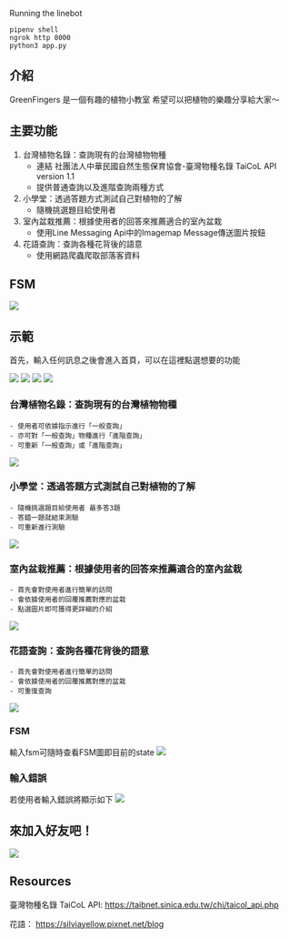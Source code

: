 Running the linebot
```
pipenv shell
ngrok http 8000
python3 app.py
```


## 介紹
GreenFingers 是一個有趣的植物小教室 
希望可以把植物的樂趣分享給大家～

## 主要功能
1. 台灣植物名錄：查詢現有的台灣植物物種
    - 連結 社團法人中華民國自然生態保育協會-臺灣物種名錄 TaiCoL API version 1.1
    - 提供普通查詢以及進階查詢兩種方式
2. 小學堂：透過答題方式測試自己對植物的了解
    - 隨機挑選題目給使用者
3. 室內盆栽推薦：根據使用者的回答來推薦適合的室內盆栽
    - 使用Line Messaging Api中的Imagemap Message傳送圖片按鈕
4. 花語查詢：查詢各種花背後的語意
    - 使用網路爬蟲爬取部落客資料
## FSM
![](https://github.com/daironghan/Linebot_GreenFingers/blob/main/img/fsm.jpg?raw=true)

## 示範
首先，輸入任何訊息之後會進入首頁，可以在這裡點選想要的功能

![](https://github.com/daironghan/Linebot_GreenFingers/blob/main/img/menu_sci.jpg?raw=true)
![](https://github.com/daironghan/Linebot_GreenFingers/blob/main/img/menu_test.jpg?raw=true)
![](https://github.com/daironghan/Linebot_GreenFingers/blob/main/img/menu_hp.jpg?raw=true)
![](https://github.com/daironghan/Linebot_GreenFingers/blob/main/img/menu_lan.jpg?raw=true)

### 台灣植物名錄：查詢現有的台灣植物物種
    - 使用者可依據指示進行「一般查詢」
    - 亦可對「一般查詢」物種進行「進階查詢」
    - 可重新「一般查詢」或「進階查詢」
![](https://github.com/daironghan/Linebot_GreenFingers/blob/main/img/ex_sci.jpg?raw=true)

### 小學堂：透過答題方式測試自己對植物的了解
    - 隨機挑選題目給使用者 最多答3題
    - 答錯一題就結束測驗
    - 可重新進行測驗
![](https://github.com/daironghan/Linebot_GreenFingers/blob/main/img/ex_test.jpg?raw=true)

### 室內盆栽推薦：根據使用者的回答來推薦適合的室內盆栽   
    - 首先會對使用者進行簡單的訪問
    - 會依據使用者的回覆推薦對應的盆栽
    - 點選圖片即可獲得更詳細的介紹
![](https://github.com/daironghan/Linebot_GreenFingers/blob/main/img/ex_hp.jpg?raw=true)

### 花語查詢：查詢各種花背後的語意
    - 首先會對使用者進行簡單的訪問
    - 會依據使用者的回覆推薦對應的盆栽
    - 可重復查詢
![](https://github.com/daironghan/Linebot_GreenFingers/blob/main/img/ex_lan.jpg?raw=true)

### FSM
輸入fsm可隨時查看FSM圖即目前的state
![](https://github.com/daironghan/Linebot_GreenFingers/blob/main/img/ex_fsm.jpg?raw=true)

### 輸入錯誤
若使用者輸入錯誤將顯示如下
![](https://github.com/daironghan/Linebot_GreenFingers/blob/main/img/ex_error.jpg?raw=true)

## 來加入好友吧！
![](https://github.com/daironghan/Linebot_GreenFingers/blob/main/img/qrcode.png?raw=true)

## Resources
臺灣物種名錄 TaiCoL API: https://taibnet.sinica.edu.tw/chi/taicol_api.php

花語： https://silviayellow.pixnet.net/blog
